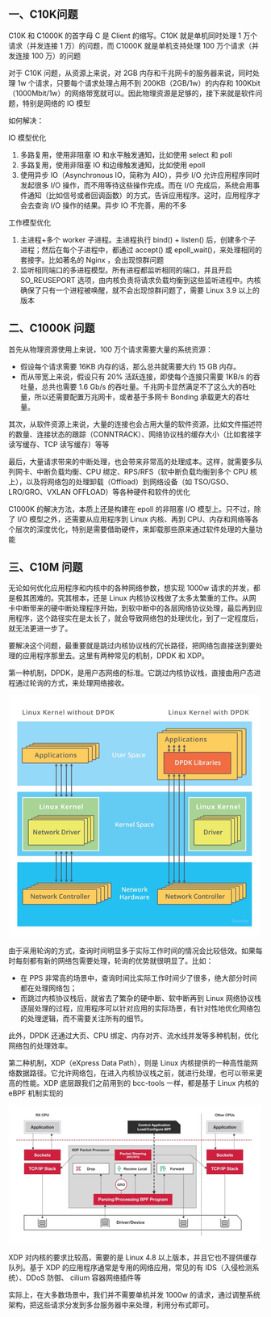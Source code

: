 ## 一、C10K问题

C10K 和 C1000K 的首字母 C 是 Client 的缩写。C10K 就是单机同时处理 1 万个请求（并发连接 1 万）的问题，而 C1000K 就是单机支持处理 100 万个请求（并发连接 100 万）的问题

对于 C10K 问题，从资源上来说，对 2GB 内存和千兆网卡的服务器来说，同时处理 1w 个请求，只要每个请求处理占用不到 200KB（2GB/1w）的内存和 100Kbit（1000Mbit/1w）的网络带宽就可以。因此物理资源是足够的，接下来就是软件问题，特别是网络的 IO 模型

如何解决： 

IO 模型优化

1. 多路复用，使用非阻塞 IO 和水平触发通知，比如使用 select 和 poll
1. 多路复用，使用非阻塞 IO 和边缘触发通知，比如使用 epoll
1. 使用异步 IO（Asynchronous IO，简称为 AIO），异步 I/O 允许应用程序同时发起很多 I/O 操作，而不用等待这些操作完成。而在 I/O 完成后，系统会用事件通知（比如信号或者回调函数）的方式，告诉应用程序。这时，应用程序才会去查询 I/O 操作的结果。异步 IO 不完善，用的不多

工作模型优化

1. 主进程+多个 worker 子进程。主进程执行 bind() + listen() 后，创建多个子进程；然后在每个子进程中，都通过 accept() 或 epoll_wait()，来处理相同的套接字。比如著名的 Nginx ，会出现惊群问题
2. 监听相同端口的多进程模型。所有进程都监听相同的端口，并且开启 SO_REUSEPORT 选项，由内核负责将请求负载均衡到这些监听进程中。内核确保了只有一个进程被唤醒，就不会出现惊群问题了，需要 Linux 3.9 以上的版本

## 二、C1000K 问题

首先从物理资源使用上来说，100 万个请求需要大量的系统资源：

- 假设每个请求需要 16KB 内存的话，那么总共就需要大约 15 GB 内存。
- 而从带宽上来说，假设只有 20% 活跃连接，即使每个连接只需要 1KB/s 的吞吐量，总共也需要 1.6 Gb/s 的吞吐量。千兆网卡显然满足不了这么大的吞吐量，所以还需要配置万兆网卡，或者基于多网卡 Bonding 承载更大的吞吐量。

其次，从软件资源上来说，大量的连接也会占用大量的软件资源，比如文件描述符的数量、连接状态的跟踪（CONNTRACK）、网络协议栈的缓存大小（比如套接字读写缓存、TCP 读写缓存）等等

最后，大量请求带来的中断处理，也会带来非常高的处理成本。这样，就需要多队列网卡、中断负载均衡、CPU 绑定、RPS/RFS（软中断负载均衡到多个 CPU 核上），以及将网络包的处理卸载（Offload）到网络设备（如 TSO/GSO、LRO/GRO、VXLAN OFFLOAD）等各种硬件和软件的优化

C1000K 的解决方法，本质上还是构建在 epoll 的非阻塞 I/O 模型上。只不过，除了 I/O 模型之外，还需要从应用程序到 Linux 内核、再到 CPU、内存和网络等各个层次的深度优化，特别是需要借助硬件，来卸载那些原来通过软件处理的大量功能

## 三、C10M 问题

无论如何优化应用程序和内核中的各种网络参数，想实现 1000w 请求的并发，都是极其困难的。究其根本，还是 Linux 内核协议栈做了太多太繁重的工作。从网卡中断带来的硬中断处理程序开始，到软中断中的各层网络协议处理，最后再到应用程序，这个路径实在是太长了，就会导致网络包的处理优化，到了一定程度后，就无法更进一步了。

要解决这个问题，最重要就是跳过内核协议栈的冗长路径，把网络包直接送到要处理的应用程序那里去。这里有两种常见的机制，DPDK 和 XDP。

第一种机制，DPDK，是用户态网络的标准。它跳过内核协议栈，直接由用户态进程通过轮询的方式，来处理网络接收。

<img src="./image/DPDK.jpg" style="zoom:50%;" />

由于采用轮询的方式，查询时间明显多于实际工作时间的情况会比较低效。如果每时每刻都有新的网络包需要处理，轮询的优势就很明显了。比如：

- 在 PPS 非常高的场景中，查询时间比实际工作时间少了很多，绝大部分时间都在处理网络包；
- 而跳过内核协议栈后，就省去了繁杂的硬中断、软中断再到 Linux 网络协议栈逐层处理的过程，应用程序可以针对应用的实际场景，有针对性地优化网络包的处理逻辑，而不需要关注所有的细节。

此外，DPDK 还通过大页、CPU 绑定、内存对齐、流水线并发等多种机制，优化网络包的处理效率。

第二种机制，XDP（eXpress Data Path），则是 Linux 内核提供的一种高性能网络数据路径。它允许网络包，在进入内核协议栈之前，就进行处理，也可以带来更高的性能。XDP 底层跟我们之前用到的 bcc-tools 一样，都是基于 Linux 内核的 eBPF 机制实现的

<img src="./image/XDP.jpg" style="zoom:50%;" />

XDP 对内核的要求比较高，需要的是 Linux 4.8 以上版本，并且它也不提供缓存队列。基于 XDP 的应用程序通常是专用的网络应用，常见的有 IDS（入侵检测系统）、DDoS 防御、 cilium 容器网络插件等

实际上，在大多数场景中，我们并不需要单机并发 1000w 的请求，通过调整系统架构，把这些请求分发到多台服务器中来处理，利用分布式即可。










